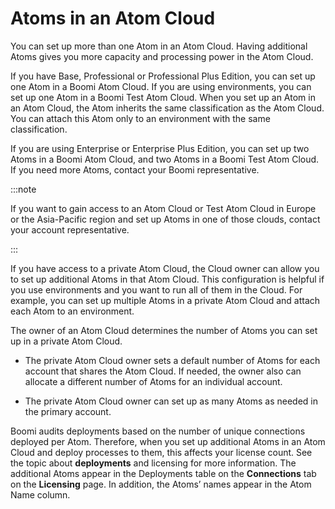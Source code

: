 # Atoms in an Atom Cloud 

<head>
  <meta name="guidename" content="Integration"/>
  <meta name="context" content="GUID-ca5fe847-12da-45a5-b99f-f284da0de177"/>
</head>


You can set up more than one Atom in an Atom Cloud. Having additional Atoms gives you more capacity and processing power in the Atom Cloud.

If you have Base, Professional or Professional Plus Edition, you can set up one Atom in a Boomi Atom Cloud. If you are using environments, you can set up one Atom in a Boomi Test Atom Cloud. When you set up an Atom in an Atom Cloud, the Atom inherits the same classification as the Atom Cloud. You can attach this Atom only to an environment with the same classification.

If you are using Enterprise or Enterprise Plus Edition, you can set up two Atoms in a Boomi Atom Cloud, and two Atoms in a Boomi Test Atom Cloud. If you need more Atoms, contact your Boomi representative.

:::note

If you want to gain access to an Atom Cloud or Test Atom Cloud in Europe or the Asia-Pacific region and set up Atoms in one of those clouds, contact your account representative.

:::

If you have access to a private Atom Cloud, the Cloud owner can allow you to set up additional Atoms in that Atom Cloud. This configuration is helpful if you use environments and you want to run all of them in the Cloud. For example, you can set up multiple Atoms in a private Atom Cloud and attach each Atom to an environment.

The owner of an Atom Cloud determines the number of Atoms you can set up in a private Atom Cloud.

- The private Atom Cloud owner sets a default number of Atoms for each account that shares the Atom Cloud. If needed, the owner also can allocate a different number of Atoms for an individual account.

- The private Atom Cloud owner can set up as many Atoms as needed in the primary account.

Boomi audits deployments based on the number of unique connections deployed per Atom. Therefore, when you set up additional Atoms in an Atom Cloud and deploy processes to them, this affects your license count. See the topic about **deployments** and licensing for more information. The additional Atoms appear in the Deployments table on the **Connections** tab on the **Licensing** page. In addition, the Atoms’ names appear in the Atom Name column.